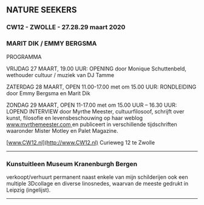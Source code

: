 ## NATURE SEEKERS

### CW12  -   ZWOLLE  -  27.28.29 maart 2020

### MARIT DIK / EMMY BERGSMA

PROGRAMMA

VRIJDAG 27 MAART, 19.00 UUR: OPENING door Monique Schuttenbeld, wethouder cultuur / muziek van DJ Tamme

ZATERDAG 28 MAART, OPEN 11.00-17.00 met om 15.00 UUR: RONDLEIDING door Emmy Bergsma en Marit Dik

ZONDAG 29 MAART, OPEN 11-17.00 met om 15.00 UUR – 16.30 UUR: LOPEND INTERVIEW door Myrthe Meester, cultuurfilosoof, schrijft over kunst, filosofie en levensbeschouwing op haar weblog [www.myrthemeester.com ](http://www.myrthemeester.com) en publiceert in verschillende tijdschriften waaronder Mister Motley en Palet Magazine.

[www.CW12.nl](http://www.CW12.nl)  Curieweg 12 te Zwolle

______________________________________________________________________________________________________________________________


### Kunstuitleen Museum Kranenburgh Bergen 

verkoopt/verhuurt permanent naast enkele van mijn schilderijen ook een multiple 3Dcollage en diverse linosnedes, waarvan de meeste gedrukt in Leipzig (ingelijst).

______________________________________________________________________________________________________________________________
